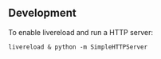 ## Development

To enable livereload and run a HTTP server:

    livereload & python -m SimpleHTTPServer
